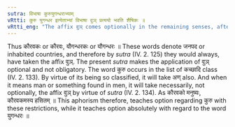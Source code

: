 ```yaml
---
sutra: विभाषा कुरुयुगन्धराभ्याम्
vRtti: कुरु युगन्धर इत्येताभ्यां विभाषा वुञ् प्रत्ययो भवति शैषिकः ॥
vRtti_eng: "The affix वुञ् comes optionally in the remaining senses, after the words '_Kuru_', and '_Yugandhara_'."
---
```

Thus कौरवकः or कौरवः, यौगन्धरकः or यौगन्धरः ॥ These words denote जनपद or inhabited countries, and therefore by _sutra_ (IV. 2. 125) they would always, have taken the affix वुञ्. The present _sutra_ makes the application of वुञ् optional and not obligatory. The word कुरु occurs in the list of कच्छादि class (IV. 2. 133). By virtue of its being so classified, it will take अण् also. And when it means man or something found in men, it will take necessarily, not optionally, the affix वुञ् by virtue of _sutra_ (IV. 2. 134). As कौरवको मनुष्यः, कौरवकमस्य हसितम् ॥ This aphorism therefore, teaches option regarding कुरु with these restrictions, while it teaches option absolutely with regard to the word युगन्धरः ॥
